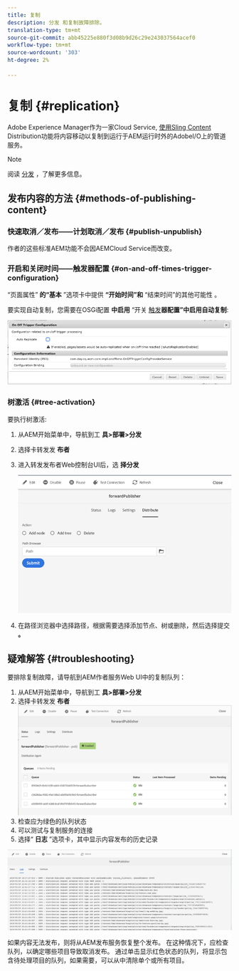 ```yaml
---
title: 复制
description: 分发 和复制故障排除。
translation-type: tm+mt
source-git-commit: abb45225e880f3d08b9d26c29e243037564acef0
workflow-type: tm+mt
source-wordcount: '303'
ht-degree: 2%

---
```



# 复制 {#replication}

Adobe Experience Manager作为一家Cloud Service, [使用Sling Content](https://sling.apache.org/documentation/bundles/content-distribution.html) Distribution功能将内容移动以复制到运行于AEM运行时外的AdobeI/O上的管道服务。

>[!NOTE]
>
>阅读 [分发](/help/core-concepts/architecture.md#content-distribution) ，了解更多信息。

## 发布内容的方法 {#methods-of-publishing-content}

### 快速取消／发布——计划取消／发布 {#publish-unpublish}

作者的这些标准AEM功能不会因AEMCloud Service而改变。

### 开启和关闭时间——触发器配置 {#on-and-off-times-trigger-configuration}

“页面属性” **的“基本** ”选项卡中提供 **“开始时间”和** “结束时间”的其他可能性 [](/help/sites-cloud/authoring/fundamentals/page-properties.md#basic)。

要实现自动复制，您需要在OSGi配置 **中启用** “开关 [触发](/help/implementing/deploying/configuring-osgi.md)**器配置”中启用自动复制**:

![OSGi On Off触发器配置](/help/operations/assets/replication-on-off-trigger.png)

### 树激活 {#tree-activation}

要执行树激活:

1. 从AEM开始菜单中，导航到工 **具>部署>分发**
2. 选择卡转发发 **布者**
3. 进入转发发布者Web控制台UI后，选 **择分发**

   ![分发](assets/distribute.png "分发")
4. 在路径浏览器中选择路径，根据需要选择添加节点、树或删除，然后选择提交 **。**

## 疑难解答 {#troubleshooting}

要排除复制故障，请导航到AEM作者服务Web UI中的复制队列：

1. 从AEM开始菜单中，导航到工 **具>部署>分发**
2. 选择卡转发发 **布者**
   ![状](assets/status.png "态")
3. 检查应为绿色的队列状态
4. 可以测试与复制服务的连接
5. 选择“ **日志** ”选项卡，其中显示内容发布的历史记录

![日](assets/logs.png "志")

如果内容无法发布，则将从AEM发布服务恢复整个发布。
在这种情况下，应检查队列，以确定哪些项目导致取消发布。 通过单击显示红色状态的队列，将显示包含待处理项目的队列，如果需要，可以从中清除单个或所有项目。
